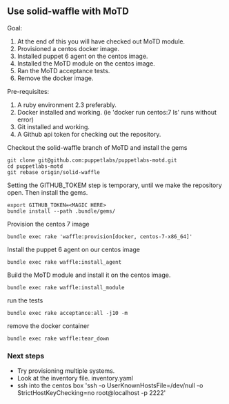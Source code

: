 ## Use solid-waffle with MoTD

Goal: 
1. At the end of this you will have checked out MoTD module. 
1. Provisioned a centos docker image. 
1. Installed puppet 6 agent on the centos image. 
1. Installed the MoTD module on the centos image. 
1. Ran the MoTD acceptance tests.
1. Remove the docker image.

Pre-requisites: 
1. A ruby environment 2.3 preferably. 
1. Docker installed and working. (ie 'docker run centos:7 ls' runs without error)
1. Git installed and working.
1. A Github api token for checking out the repository.

Checkout the solid-waffle branch of MoTD and install the gems

```
git clone git@github.com:puppetlabs/puppetlabs-motd.git
cd puppetlabs-motd
git rebase origin/solid-waffle
```

Setting the GITHUB_TOKEM step is temporary, until we make the repository open. Then install the gems.

```
export GITHUB_TOKEN=<MAGIC HERE>
bundle install --path .bundle/gems/
```

Provision the centos 7 image

```
bundle exec rake 'waffle:provision[docker, centos-7-x86_64]'
```

Install the puppet 6 agent on our centos image

```
bundle exec rake waffle:install_agent
```

Build the MoTD module and install it on the centos image.

```
bundle exec rake waffle:install_module
```

run the tests

```
bundle exec rake acceptance:all -j10 -m 
```

remove the docker container

```
bundle exec rake waffle:tear_down
```

### Next steps

* Try provisioning multiple systems. 
* Look at the inventory file. inventory.yaml
* ssh into the centos box 'ssh -o UserKnownHostsFile=/dev/null -o StrictHostKeyChecking=no root@localhost -p 2222'